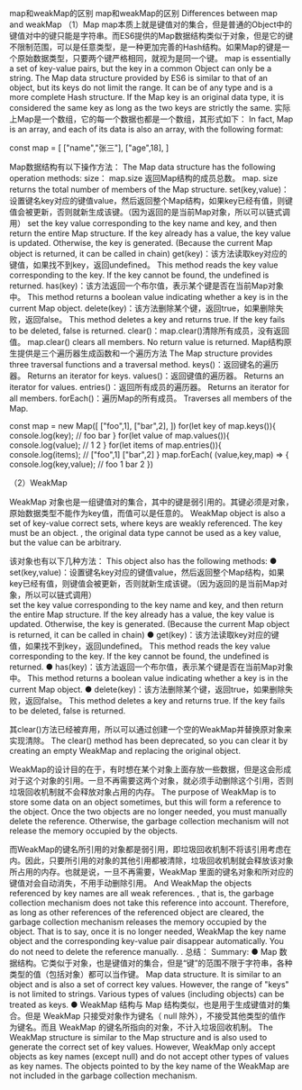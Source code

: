 map和weakMap的区别
map和weakMap的区别
Differences between map and weakMap
（1）Map
map本质上就是键值对的集合，但是普通的Object中的键值对中的键只能是字符串。而ES6提供的Map数据结构类似于对象，但是它的键不限制范围，可以是任意类型，是一种更加完善的Hash结构。如果Map的键是一个原始数据类型，只要两个键严格相同，就视为是同一个键。
map is essentially a set of key-value pairs, but the key in a common Object can only be a string. The Map data structure provided by ES6 is similar to that of an object, but its keys do not limit the range. It can be of any type and is a more complete Hash structure. If the Map key is an original data type, it is considered the same key as long as the two keys are strictly the same. 
实际上Map是一个数组，它的每一个数据也都是一个数组，其形式如下：
In fact, Map is an array, and each of its data is also an array, with the following format:
 
const map = [
     ["name","张三"],
     ["age",18],
]

Map数据结构有以下操作方法：
The Map data structure has the following operation methods:
size： map.size 返回Map结构的成员总数。
	map. size returns the total number of members of the Map structure. 
set(key,value)：设置键名key对应的键值value，然后返回整个Map结构，如果key已经有值，则键值会被更新，否则就新生成该键。（因为返回的是当前Map对象，所以可以链式调用）						set the key value corresponding to the key name and key, and then return the entire Map structure. If the key already has a value, the key value is updated. Otherwise, the key is generated. (Because the current Map object is returned, it can be called in chain) 
get(key)：该方法读取key对应的键值，如果找不到key，返回undefined。
	This method reads the key value corresponding to the key. If the key cannot be found, the undefined is returned. 
has(key)：该方法返回一个布尔值，表示某个键是否在当前Map对象中。
	This method returns a boolean value indicating whether a key is in the current Map object. 
delete(key)：该方法删除某个键，返回true，如果删除失败，返回false。
	This method deletes a key and returns true. If the key fails to be deleted, false is returned.
clear()：map.clear()清除所有成员，没有返回值。
	map.clear() clears all members. No return value is returned. 
Map结构原生提供是三个遍历器生成函数和一个遍历方法
The Map structure provides three traversal functions and a traversal method.
keys()：返回键名的遍历器。 Returns an iterator for keys.
values()：返回键值的遍历器。 Returns an iterator for values.
entries()：返回所有成员的遍历器。  Returns an iterator for all members.
forEach()：遍历Map的所有成员。 Traverses all members of the Map.

const map = new Map([
     ["foo",1],
     ["bar",2],
])
for(let key of map.keys()){
    console.log(key);  // foo bar
}
for(let value of map.values()){
     console.log(value); // 1 2
}
for(let items of map.entries()){
    console.log(items);  // ["foo",1]  ["bar",2]
}
map.forEach( (value,key,map) => {
     console.log(key,value); // foo 1    bar 2
})


（2）WeakMap

WeakMap 对象也是一组键值对的集合，其中的键是弱引用的。其键必须是对象，原始数据类型不能作为key值，而值可以是任意的。
WeakMap object is also a set of key-value correct sets, where keys are weakly referenced. The key must be an object. , the original data type cannot be used as a key value, but the value can be arbitrary. 
 
该对象也有以下几种方法：
This object also has the following methods: 
● set(key,value)：设置键名key对应的键值value，然后返回整个Map结构，如果key已经有值，则键值会被更新，否则就新生成该键。（因为返回的是当前Map对象，所以可以链式调用）		
	set the key value corresponding to the key name and key, and then return the entire Map structure. If the key already has a value, the key value is updated. Otherwise, the key is generated. (Because the current Map object is returned, it can be called in chain)
● get(key)：该方法读取key对应的键值，如果找不到key，返回undefined。
	This method reads the key value corresponding to the key. If the key cannot be found, the undefined is returned. 
● has(key)：该方法返回一个布尔值，表示某个键是否在当前Map对象中。
	This method returns a boolean value indicating whether a key is in the current Map object. 
● delete(key)：该方法删除某个键，返回true，如果删除失败，返回false。
	This method deletes a key and returns true. If the key fails to be deleted, false is returned. 

其clear()方法已经被弃用，所以可以通过创建一个空的WeakMap并替换原对象来实现清除。
The clear() method has been deprecated, so you can clear it by creating an empty WeakMap and replacing the original object.

WeakMap的设计目的在于，有时想在某个对象上面存放一些数据，但是这会形成对于这个对象的引用。一旦不再需要这两个对象，就必须手动删除这个引用，否则垃圾回收机制就不会释放对象占用的内存。
The purpose of WeakMap is to store some data on an object sometimes, but this will form a reference to the object. Once the two objects are no longer needed, you must manually delete the reference. Otherwise, the garbage collection mechanism will not release the memory occupied by the objects.

而WeakMap的键名所引用的对象都是弱引用，即垃圾回收机制不将该引用考虑在内。因此，只要所引用的对象的其他引用都被清除，垃圾回收机制就会释放该对象所占用的内存。也就是说，一旦不再需要，WeakMap 里面的键名对象和所对应的键值对会自动消失，不用手动删除引用。
And WeakMap the objects referenced by key names are all weak references. , that is, the garbage collection mechanism does not take this reference into account. Therefore, as long as other references of the referenced object are cleared, the garbage collection mechanism releases the memory occupied by the object. That is to say, once it is no longer needed, WeakMap the key name object and the corresponding key-value pair disappear automatically. You do not need to delete the reference manually. .
总结：
Summary: 
● Map 数据结构。它类似于对象，也是键值对的集合，但是“键”的范围不限于字符串，各种类型的值（包括对象）都可以当作键。
	Map data structure. It is similar to an object and is also a set of correct key values. However, the range of "keys" is not limited to strings. Various types of values (including objects) can be treated as keys.
● WeakMap 结构与 Map 结构类似，也是用于生成键值对的集合。但是 WeakMap 只接受对象作为键名（ null 除外），不接受其他类型的值作为键名。而且 WeakMap 的键名所指向的对象，不计入垃圾回收机制。
	The WeakMap structure is similar to the Map structure and is also used to generate the correct set of key values. However, WeakMap only accept objects as key names (except null) and do not accept other types of values as key names. The objects pointed to by the key name of the WeakMap are not included in the garbage collection mechanism.
